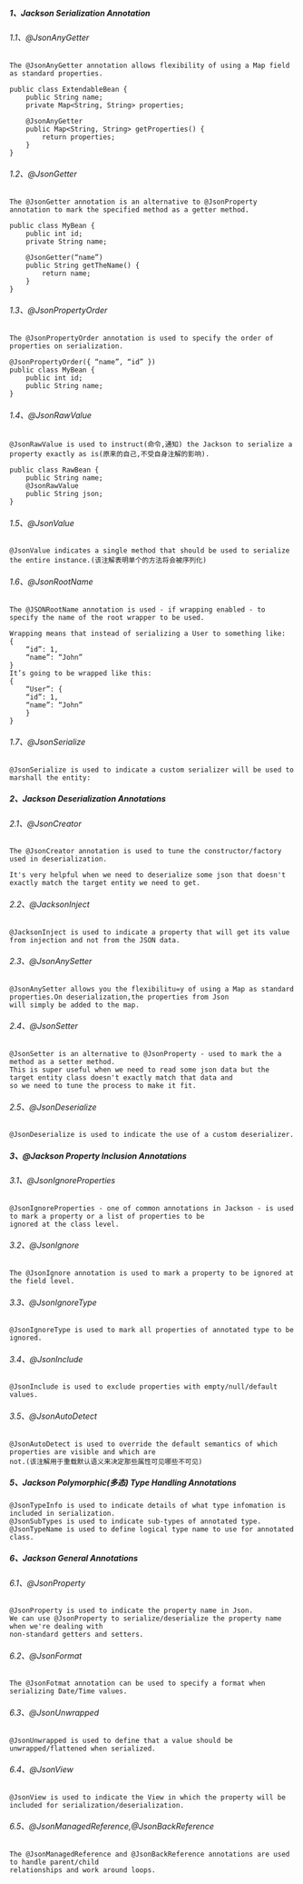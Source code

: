 ##### 1、Jackson Serialization Annotation
###### 1.1、@JsonAnyGetter
```
The @JsonAnyGetter annotation allows flexibility of using a Map field as standard properties.
```
```
public class ExtendableBean {
    public String name;
    private Map<String, String> properties;
    
    @JsonAnyGetter
    public Map<String, String> getProperties() {
        return properties;
    }
}
```
###### 1.2、@JsonGetter
```
The @JsonGetter annotation is an alternative to @JsonProperty annotation to mark the specified method as a getter method.

public class MyBean {
    public int id;
    private String name;
    
    @JsonGetter(“name”)
    public String getTheName() {
        return name;
    }
}
```
###### 1.3、@JsonPropertyOrder
```
The @JsonPropertyOrder annotation is used to specify the order of properties on serialization.

@JsonPropertyOrder({ “name”, “id” })
public class MyBean {
    public int id;
    public String name;
}
```
###### 1.4、@JsonRawValue
```
@JsonRawValue is used to instruct(命令,通知) the Jackson to serialize a property exactly as is(原来的自己,不受自身注解的影响).

public class RawBean {
    public String name;
    @JsonRawValue
    public String json;
}
```
###### 1.5、@JsonValue
```
@JsonValue indicates a single method that should be used to serialize the entire instance.(该注解表明单个的方法将会被序列化)
```
###### 1.6、@JsonRootName
```
The @JSONRootName annotation is used - if wrapping enabled - to specify the name of the root wrapper to be used.

Wrapping means that instead of serializing a User to something like:
{
    “id”: 1,
    “name”: “John”
}
It’s going to be wrapped like this:
{
    “User”: {
    “id”: 1,
    “name”: “John”
    }
}
```
###### 1.7、@JsonSerialize
```
@JsonSerialize is used to indicate a custom serializer will be used to marshall the entity:
```

##### 2、Jackson Deserialization Annotations
###### 2.1、@JsonCreator
```
The @JsonCreator annotation is used to tune the constructor/factory used in deserialization.

It's very helpful when we need to deserialize some json that doesn't exactly match the target entity we need to get.
```

###### 2.2、@JacksonInject
```
@JacksonInject is used to indicate a property that will get its value from injection and not from the JSON data.
```
###### 2.3、@JsonAnySetter
```
@JsonAnySetter allows you the flexibilitu=y of using a Map as standard properties.On deserialization,the properties from Json
will simply be added to the map.

```
###### 2.4、@JsonSetter
```
@JsonSetter is an alternative to @JsonProperty - used to mark the a method as a setter method.
This is super useful when we need to read some json data but the target entity class doesn't exactly match that data and
so we need to tune the process to make it fit.
```
###### 2.5、@JsonDeserialize
```
@JsonDeserialize is used to indicate the use of a custom deserializer.
```
##### 3、@Jackson Property Inclusion Annotations
###### 3.1、@JsonIgnoreProperties
```
@JsonIgnoreProperties - one of common annotations in Jackson - is used to mark a property or a list of properties to be 
ignored at the class level.
```
###### 3.2、@JsonIgnore
```
The @JsonIgnore annotation is used to mark a property to be ignored at the field level.
```
###### 3.3、@JsonIgnoreType
```
@JsonIgnoreType is used to mark all properties of annotated type to be ignored.
```
###### 3.4、@JsonInclude
```
@JsonInclude is used to exclude properties with empty/null/default values.
```
###### 3.5、@JsonAutoDetect
```
@JsonAutoDetect is used to override the default semantics of which properties are visible and which are
not.(该注解用于重载默认语义来决定那些属性可见哪些不可见)
```

##### 5、Jackson Polymorphic(多态) Type Handling Annotations
```
@JsonTypeInfo is used to indicate details of what type infomation is included in serialization.
@JsonSubTypes is used to indicate sub-types of annotated type.
@JsonTypeName is used to define logical type name to use for annotated class.
```

##### 6、Jackson General Annotations
###### 6.1、@JsonProperty
```
@JsonProperty is used to indicate the property name in Json.
We can use @JsonProperty to serialize/deserialize the property name when we're dealing with
non-standard getters and setters.
```
###### 6.2、@JsonFormat
```
The @JsonFotmat annotation can be used to specify a format when serializing Date/Time values.
```
###### 6.3、@JsonUnwrapped
```
@JsonUnwrapped is used to define that a value should be unwrapped/flattened when serialized.
```
###### 6.4、@JsonView
```
@JsonView is used to indicate the View in which the property will be included for serialization/deserialization.
```
###### 6.5、@JsonManagedReference,@JsonBackReference
```
The @JsonManagedReference and @JsonBackReference annotations are used to handle parent/child
relationships and work around loops.
```

